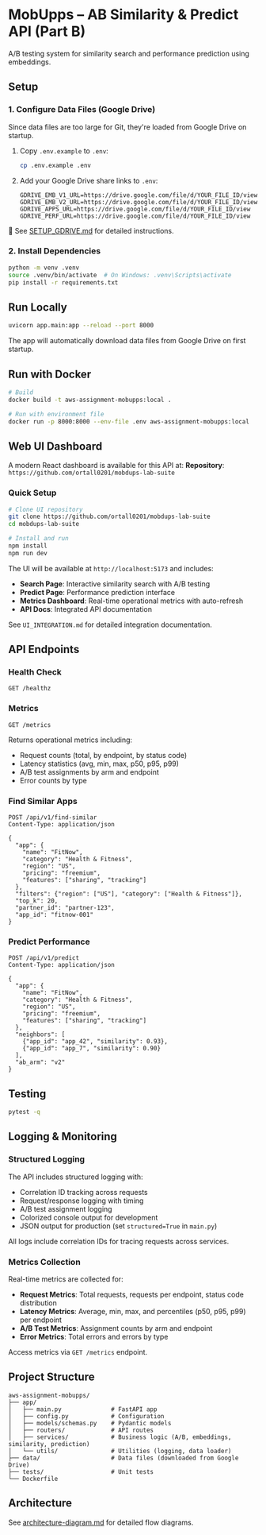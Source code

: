 # MobUpps – AB Similarity & Predict API (Part B)

A/B testing system for similarity search and performance prediction using embeddings.

## Setup

### 1. Configure Data Files (Google Drive)

Since data files are too large for Git, they're loaded from Google Drive on startup.

1. Copy `.env.example` to `.env`:
   ```bash
   cp .env.example .env
   ```

2. Add your Google Drive share links to `.env`:
   ```env
   GDRIVE_EMB_V1_URL=https://drive.google.com/file/d/YOUR_FILE_ID/view
   GDRIVE_EMB_V2_URL=https://drive.google.com/file/d/YOUR_FILE_ID/view
   GDRIVE_APPS_URL=https://drive.google.com/file/d/YOUR_FILE_ID/view
   GDRIVE_PERF_URL=https://drive.google.com/file/d/YOUR_FILE_ID/view
   ```

📖 See [SETUP_GDRIVE.md](SETUP_GDRIVE.md) for detailed instructions.

### 2. Install Dependencies

```bash
python -m venv .venv
source .venv/bin/activate  # On Windows: .venv\Scripts\activate
pip install -r requirements.txt
```

## Run Locally

```bash
uvicorn app.main:app --reload --port 8000
```

The app will automatically download data files from Google Drive on first startup.

## Run with Docker

```bash
# Build
docker build -t aws-assignment-mobupps:local .

# Run with environment file
docker run -p 8000:8000 --env-file .env aws-assignment-mobupps:local
```

## Web UI Dashboard

A modern React dashboard is available for this API at:
**Repository**: `https://github.com/ortall0201/mobdups-lab-suite`

### Quick Setup
```bash
# Clone UI repository
git clone https://github.com/ortall0201/mobdups-lab-suite
cd mobdups-lab-suite

# Install and run
npm install
npm run dev
```

The UI will be available at `http://localhost:5173` and includes:
- **Search Page**: Interactive similarity search with A/B testing
- **Predict Page**: Performance prediction interface
- **Metrics Dashboard**: Real-time operational metrics with auto-refresh
- **API Docs**: Integrated API documentation

See `UI_INTEGRATION.md` for detailed integration documentation.

## API Endpoints

### Health Check
```
GET /healthz
```

### Metrics
```
GET /metrics
```
Returns operational metrics including:
- Request counts (total, by endpoint, by status code)
- Latency statistics (avg, min, max, p50, p95, p99)
- A/B test assignments by arm and endpoint
- Error counts by type

### Find Similar Apps
```
POST /api/v1/find-similar
Content-Type: application/json

{
  "app": {
    "name": "FitNow",
    "category": "Health & Fitness",
    "region": "US",
    "pricing": "freemium",
    "features": ["sharing", "tracking"]
  },
  "filters": {"region": ["US"], "category": ["Health & Fitness"]},
  "top_k": 20,
  "partner_id": "partner-123",
  "app_id": "fitnow-001"
}
```

### Predict Performance
```
POST /api/v1/predict
Content-Type: application/json

{
  "app": {
    "name": "FitNow",
    "category": "Health & Fitness",
    "region": "US",
    "pricing": "freemium",
    "features": ["sharing", "tracking"]
  },
  "neighbors": [
    {"app_id": "app_42", "similarity": 0.93},
    {"app_id": "app_7", "similarity": 0.90}
  ],
  "ab_arm": "v2"
}
```

## Testing

```bash
pytest -q
```

## Logging & Monitoring

### Structured Logging
The API includes structured logging with:
- Correlation ID tracking across requests
- Request/response logging with timing
- A/B test assignment logging
- Colorized console output for development
- JSON output for production (set `structured=True` in `main.py`)

All logs include correlation IDs for tracing requests across services.

### Metrics Collection
Real-time metrics are collected for:
- **Request Metrics**: Total requests, requests per endpoint, status code distribution
- **Latency Metrics**: Average, min, max, and percentiles (p50, p95, p99) per endpoint
- **A/B Test Metrics**: Assignment counts by arm and endpoint
- **Error Metrics**: Total errors and errors by type

Access metrics via `GET /metrics` endpoint.

## Project Structure

```
aws-assignment-mobupps/
├── app/
│   ├── main.py              # FastAPI app
│   ├── config.py            # Configuration
│   ├── models/schemas.py    # Pydantic models
│   ├── routers/             # API routes
│   ├── services/            # Business logic (A/B, embeddings, similarity, prediction)
│   └── utils/               # Utilities (logging, data loader)
├── data/                    # Data files (downloaded from Google Drive)
├── tests/                   # Unit tests
└── Dockerfile
```

## Architecture

See [architecture-diagram.md](architecture-diagram.md) for detailed flow diagrams.
